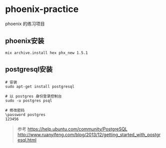 # phoenix-practice
phoenix 的练习项目


## phoenix安装

```
mix archive.install hex phx_new 1.5.1
```

## postgresql安装

```
# 安装
sudo apt-get install postgresql 

# 以 postgres 身份登录控制台
sudo -u postgres psql

# 修改密码
\password postgres
123456
```


> 参考
> https://help.ubuntu.com/community/PostgreSQL
> http://www.ruanyifeng.com/blog/2013/12/getting_started_with_postgresql.html